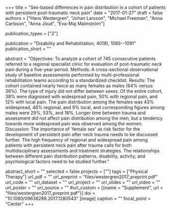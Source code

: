 +++
title = "Sex-based differences in pain distribution in a cohort of patients with persistent post-traumatic neck pain"
date = "2017-01-27"
draft = false
authors = ["Hans Westergren", "Johan Larsson", "Michael Freeman", "Anna Carlsson", "Anna Jöud", "Eva-Maj Malmström"]

publication_types = ["2"]

publication = "Disability and Rehabilitation, 40(9), 1085--1091"
publication_short = ""

abstract = "Objectives: To analyze a cohort of 745 consecutive patients referred to a regional specialist clinic for evaluation of post-traumatic neck pain during a five-year period. Methods: A cross-sectional observational study of baseline assessments performed by multi-professional rehabilitation teams according to a standardized checklist. Results: The cohort contained nearly twice as many females as males (64% versus 36%). The type of injury did not differ between sexes. Of the entire cohort, 38% were diagnosed with widespread pain, 50% with regional pain, and 12% with local pain. The pain distribution among the females was 43% widespread, 48% regional, and 9% local, and corresponding figures among males were 29%, 53%, and 18%. Longer time between trauma and assessment did not affect pain distribution among the men, but a tendency towards more widespread pain was observed among the women. Discussion: The importance of 'female sex' as risk factor for the development of persistent pain after neck trauma needs to be discussed further. The high frequency of regional and widespread pain among patients with persistent neck pain after trauma calls for both multidisciplinary assessments and treatment strategies. The relationships between different pain distribution patterns, disability, activity, and psychological factors need to be studied further."

abstract_short = ""
selected = false
projects = [""]
tags = ["Physical Therapy"]
url_pdf = ""
url_preprint = "files/westergren2017_preprint.pdf"
url_code = ""
url_dataset = ""
url_project = ""
url_slides = ""
url_video = ""
url_poster = ""
url_source = ""
#url_custom = [{name = "Supplement", url = "files/westergren2017_preprint.pdf"}]
doi = "10.1080/09638288.2017.1280543"
[image]
  caption = ""
  focal_point = "Center"
+++

